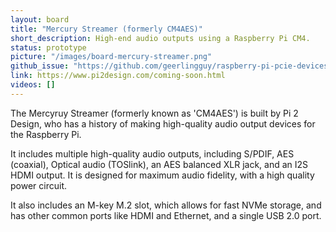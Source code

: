 ```yaml
---
layout: board
title: "Mercury Streamer (formerly CM4AES)"
short_description: High-end audio outputs using a Raspberry Pi CM4.
status: prototype
picture: "/images/board-mercury-streamer.png"
github_issue: "https://github.com/geerlingguy/raspberry-pi-pcie-devices/issues/94"
link: https://www.pi2design.com/coming-soon.html
videos: []
---
```

The Mercyruy Streamer (formerly known as 'CM4AES') is built by Pi 2 Design, who has a history of making high-quality audio output devices for the Raspberry Pi.

It includes multiple high-quality audio outputs, including S/PDIF, AES (coaxial), Optical audio (TOSlink), an AES balanced XLR jack, and an I2S HDMI output. It is designed for maximum audio fidelity, with a high quality power circuit.

It also includes an M-key M.2 slot, which allows for fast NVMe storage, and has other common ports like HDMI and Ethernet, and a single USB 2.0 port.
